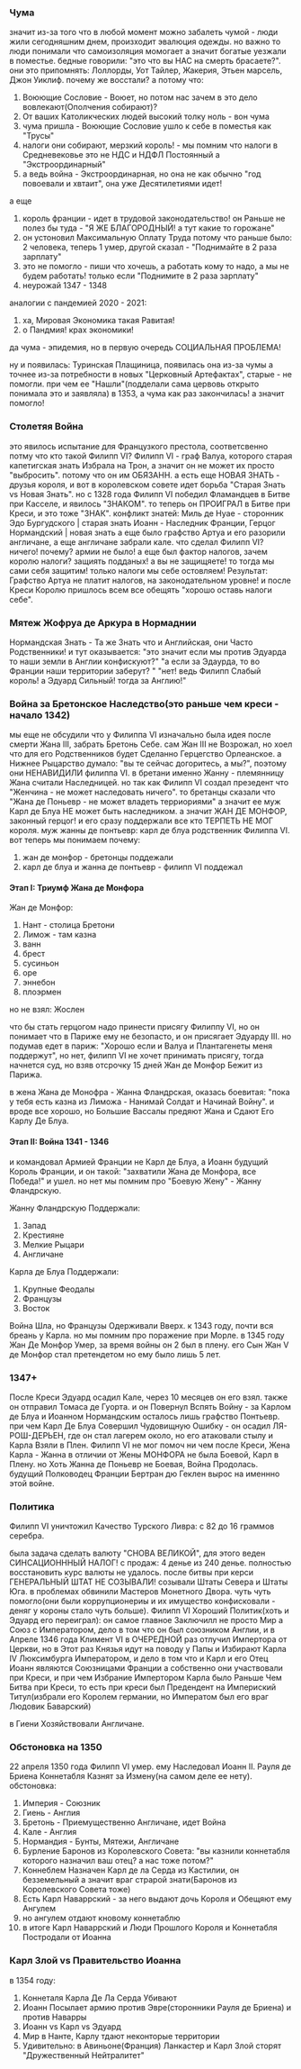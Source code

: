 ### Чума

значит из-за того что в любой момент можно забалеть чумой - люди жили сегодняшним днем, произходит эвалюция одежды.
но важно то люди понимали что самоизоляция момогает а значит богатые уезжали в поместье. бедные говорили: "это что вы НАС на смерть брасаете?".
они это припомнять: Лоллорды, Уот Тайлер, Жакерия, Этьен марсель, Джон Уиклиф. почему же восстали?
а потому что:

1. Воюющие Сословие - Воюет, но потом нас зачем в это дело вовлекают(Ополчения собирают)?
2. От ваших Католикческих людей высокий толку ноль - вон чума
3. чума пришла - Воюющие Сословие ушло к себе в поместья как "Трусы"
4. налоги они собирают, мерзкий король! - мы помним что налоги в Средневековье это не НДС и НДФЛ Постоянный а "Экстроординарный"
5. а ведь война - Экстроординарная, но она не как обычно "год повоевали и хвтаит", она уже Десятилетиями идет!

а еще

1. король франции - идет в трудовой законодательство! он Раньше не полез бы туда - "Я ЖЕ БЛАГОРОДНЫЙ! а тут какие то горожане"
2. он устоновил Максимальную Оплату Труда потому что раньше было: 2 человека, теперь 1 умер, другой сказал - "Поднимайте в 2 раза зарплату"
3. это не помогло - пиши что хочешь, а работать кому то надо, а мы не будем работать! только если "Поднимите в 2 раза зарплату"
4. неурожай 1347 - 1348

аналогии с пандемией 2020 - 2021:

1. ха, Мировая Экономика такая Равитая!
2. о Пандмия! крах экономики!

да чума - эпидемия, но в первую очередь СОЦИАЛЬНАЯ ПРОБЛЕМА!

ну и появилась:
Туринская Плащиница, появилась она из-за чумы а точнее из-за потребности в новых "Церковный Артефактах", старые - не помогли.
при чем ее "Нашли"(подделали сама цервовь открыто понимала это и заявляла) в 1353, а чума как раз закончилась! а значит помогло!

### Столетяя Война

это явилось испытание для Французкого престола, соответсвенно потму что кто такой Филипп VI?
Филипп VI - граф Валуа, которого старая капетигская знать Избрала на Трон, а значит он не может их просто "выбросить". потому что он им ОБЯЗАНН.
а есть еще НОВАЯ ЗНАТЬ - друзья короля, и вот в королевском совете идет борьба "Старая Знать vs Новая Знать".
но с 1328 года Филипп VI победил Фламандцев в Битве при Касселе, и явилось "ЗНАКОМ".
то теперь он ПРОИГРАЛ в Битве при Креси, и это тоже "ЗНАК".
конфликт знатей:
Миль де Нуае - сторонник Эдо Бургудского | старая знать
Иоанн - Наследник Франции, Герцог Нормандский | новая знать
а еще было графство Артуа и его разорили англичане, а еще англичане забрали кале.
что сделал Филипп VI? ничего! почему? армии не было!
а еще был фактор налогов, зачем королю налоги? защиять подданых! а вы не защищяете! то тогда мы сами себя защитим! только налоги мы себе остовляем!
Результат: Графство Артуа не платит налогов, на законодательном уровне! и после Креси Королю пришлось всем все обещять "хорошо оставь налоги себе".

### Мятеж Жофруа де Аркура в Нормаднии

Нормандская Знать - Та же Знать что и Английская, они Часто Родственники!
и тут оказывается:
"это значит если мы против Эдуарда то наши земли в Англии конфискуют?"
"а если за Эдаурда, то во Франции наши территории заберут? "
"нет! ведь Филипп Слабый король! а Эдуард Сильный! тогда за Англию!"

### Война за Бретонское Наследство(это раньше чем креси - начало 1342)

мы еще не обсудили что у Филиппа VI изначально была идея после смерти Жана III, забрать Бретонь Себе.
сам Жан III не Возрожал, но хоел что для его Родственников будет Сделанно Герцегство Орлеанское.
а Нижнее Рыцарство думало: "вы те сейчас догоритесь, а мы?", поэтому они НЕНАВИДИЛИ филиппа VI.
в бретани именно Жанну - племянницу Жана считали Наследницей.
но так как Филипп VI создал презедент что "Женчина - не может наследовать ничего".
то бретанцы сказали что "Жана де Поньевр - не может владеть терриориями" а значит ее муж Карл де Блуа НЕ может быть наследником.
а значит ЖАН ДЕ МОНФОР, законный герцог! и его сразу поддержали все кто ТЕРПЕТЬ НЕ МОГ короля.
муж жанны де понтьевр: карл де блуа родственник Филиппа VI.
вот теперь мы понимаем почему:

1. жан де монфор - бретонцы поддежали
2. карл де блуа и жанна де понтьевр - филипп VI поддежал

#### Этап I: Триумф Жана де Монфора

Жан де Монфор:

1. Нант - столица Бретони
2. Лимож - там казна
3. ванн
4. брест
5. сусиньон
6. оре
7. эннебон
8. плоэрмен

но не взял: Жослен

что бы стать герцогом надо принести присягу Филиппу VI, но он понимает что в Париже ему не безопасто, и он присягает Эдуарду III.
но подумав едет в париж: "Хорошо если и Валуа и Плантагенеты меня поддержут",
но нет, филипп VI не хочет принимать присягу, тогда начнется суд, но взяв отсрочку 15 дней Жан де Монфор Бежит из Парижа.

в жена Жана де Монофра - Жанна Фландрская, оказась боевитая: "пока у тебя есть казна из Лиможа - Нанимай Солдат и Начинай Войну".
и вроде все хорошо, но Большие Вассалы предяют Жана и Сдают Его Карлу Де Блуа.

#### Этап II: Война 1341 - 1346

и командовал Армией Франции не Карл де Блуа, а Иоанн будущий Король Франции, и он такой: "захватили Жана де Монфора, все Победа!" и ушел.
но нет мы помним про "Боевую Жену" - Жанну Фландрскую.

Жанну Фландрскую Поддержали:

1. Запад
2. Крестияне
3. Мелкие Рыцари
4. Англичане

Карла де Блуа Поддержали:

1. Крупные Феодалы
2. Французы
3. Восток

Война Шла, но Французы Одерживали Вверх. к 1343 году, почти вся бреань у Карла. но мы помним про поражение при Морле.
в 1345 году Жан Де Монфор Умер, за время войны он 2 был в плену. его Сын Жан V де Монфор стал претендетом но ему было лишь 5 лет.

### 1347+

После Креси Эдуард осадил Кале, через 10 месяцев он его взял. также он отправил Томаса де Гуорта.
и он Повернул Вспять Войну - за Карлом де Блуа и Иоанном Нормандским осталось лишь графство Понтьевр.
при чем Карл Де Блуа Совершил Чудовищную Ошибку - он осадил ЛЯ-РОШ-ДЕРЬЕН, где он стал лагерем около, но его атаковали стылу и Карла Взяли в Плен.
Филипп VI не мог помоч ни чем после Креси, Жена Карла - Жанна в отличии от Жены МОНФОРА не была Боевой, Карл в Плену.
но Хоть Жанна де Поньевр не Боевая, Война Продолась.
будущий Полководец Франции Бертран дю Геклен вырос на именнно этой войне.

### Политика

Филипп VI уничтожил Качество Турского Ливра: c 82 до 16 граммов серебра.

была задача сделать валюту "СНОВА ВЕЛИКОЙ", для этого веден СИНСАЦИОНННЫЙ НАЛОГ! с продаж: 4 денье из 240 денье. полностью восстановить курс валюты не удалось.
после битвы при керси ГЕНЕРАЛЬНЫЙ ШТАТ НЕ СОЗЫВАЛИ! созывали Штаты Севера и Штаты Юга.
в проблемах обвинили Мастеров Монетного Двора. чуть чуть помогло(они были коррупционериы и их имущество конфисковали - деняг у короны стало чуть больше).
Филипп VI Хороший Политик(хоть и Эдуард его переиграл):
он самое главное Заключилл не просто Мир а Союз с Императором, дело в том что он был союзником Англии,
и в Апреле 1346 года Климент VI в ОЧЕРЕДНОЙ раз отлучил Импертора от Церкви,
но в Этот раз Князья идут на поводу у Папы и Избирают Карла IV Люксимбурга Императором,
и дело в том что и Карл и его Отец Иоанн являются Союзницами Франции а собственно они участвовали при Креси,
и при чем Избрание Импертором Карла было Раньше Чем Битва при Креси,
то есть при креси был Предендент на Империский Титул(избрали его Королем германии, но Императом был его враг Людовик Баварский)

в Гиени Хозяйствовали Англичане.

### Обстоновка на 1350

22 апреля 1350 года Филипп VI умер. ему Наследовал Иоанн II. Рауля де Бриена Коннетабля Казнят за Измену(на самом деле ее нету). обстоновка:

1. Империя - Союзник
2. Гиень - Англия
3. Бретонь - Приемущественно Англичане, идет Война
4. Кале - Англия
5. Нормандия - Бунты, Мятежи, Англичане
6. Бурление Баронов из Королевского Совета: "вы казнили коннетабля которого назначил ваш отец? а нас тоже потом?"
7. Коннеблем Назначен Карл де ла Серда из Кастилии, он безземельный а значит враг страрой знати(Баронов из Королевского Совета тоже)
8. Есть Карл Наваррский - за него выдают дочь Короля и Обещяют ему Ангулем
9. но ангулем отдают кновому коннетаблю
10. в итоге Карл Наваррский и Люди Прошлого Короля и Коннетабля Постродали от Иоанна

### Карл Злой vs Правительство Иоанна

в 1354 году:

1. Коннеталя Карла Де Ла Серда Убивают
2. Иоанн Посылает армию против Эвре(сторонники Рауля де Бриена) и против Наварры
3. Иоанн vs Карл vs Эдуард
4. Мир в Нанте, Карлу тдают неконторые территории
5. Удивительно: в Авиньоне(Франция) Ланкастер и Карл Злой сторят "Дружественный Нейтралитет"
